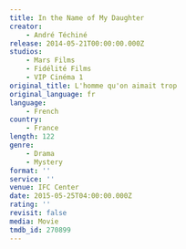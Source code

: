 ```yaml
---
title: In the Name of My Daughter
creator:
    - André Téchiné
release: 2014-05-21T00:00:00.000Z
studios:
    - Mars Films
    - Fidélité Films
    - VIP Cinéma 1
original_title: L'homme qu'on aimait trop
original_language: fr
language:
    - French
country:
    - France
length: 122
genre:
    - Drama
    - Mystery
format: ''
service: ''
venue: IFC Center
date: 2015-05-25T04:00:00.000Z
rating: ''
revisit: false
media: Movie
tmdb_id: 270899
---
```



